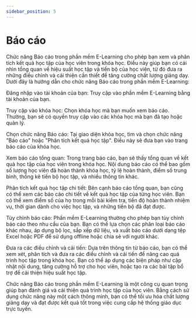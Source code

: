 ```yaml
---
sidebar_position: 5
---
```


# Báo cáo

Chức năng Báo cáo trong phần mềm E-Learning cho phép bạn xem và phân tích kết quả học tập của học viên trong khóa học. Điều này giúp bạn có cái nhìn tổng quan về hiệu suất học tập và tiến bộ của học viên, từ đó đưa ra những điều chỉnh và cải thiện cần thiết để tăng cường chất lượng giảng dạy. Dưới đây là hướng dẫn cho chức năng Báo cáo trong phần mềm E-Learning:

Đăng nhập vào tài khoản của bạn: Truy cập vào phần mềm E-Learning bằng tài khoản của bạn.

Truy cập vào khóa học: Chọn khóa học mà bạn muốn xem báo cáo. Thường, bạn sẽ có quyền truy cập vào các khóa học mà bạn đã tạo hoặc quản lý.

Chọn chức năng Báo cáo: Tại giao diện khóa học, tìm và chọn chức năng "Báo cáo" hoặc "Phân tích kết quả học tập". Điều này sẽ đưa bạn vào trang báo cáo của khóa học.

Xem báo cáo tổng quan: Trong trang báo cáo, bạn sẽ thấy tổng quan về kết quả học tập của học viên trong khóa học. Nội dung báo cáo có thể bao gồm số lượng học viên đã hoàn thành khóa học, tỷ lệ hoàn thành, điểm số trung bình, thống kê tiến bộ học tập, và nhiều thông tin khác.

Phân tích kết quả học tập chi tiết: Bên cạnh báo cáo tổng quan, bạn cũng có thể xem các báo cáo chi tiết về kết quả học tập của từng học viên. Bạn có thể xem điểm số của họ trong mỗi bài kiểm tra, tiến độ hoàn thành nhiệm vụ, thời gian dành cho việc học tập, và những tiến bộ đã đạt được.

Tùy chỉnh báo cáo: Phần mềm E-Learning thường cho phép bạn tùy chỉnh báo cáo theo nhu cầu của bạn. Bạn có thể lựa chọn các phân loại báo cáo khác nhau, áp dụng bộ lọc, sắp xếp dữ liệu, và xuất báo cáo dưới dạng tệp Excel hoặc PDF để sử dụng offline hoặc chia sẻ với người khác.

Đưa ra các điều chỉnh và cải tiến: Dựa trên thông tin từ báo cáo, bạn có thể xem xét, phân tích và đưa ra các điều chỉnh và cải tiến để nâng cao quá trình học tập trong khóa học. Bạn có thể áp dụng các biện pháp như cập nhật nội dung, tăng cường hỗ trợ cho học viên, hoặc tạo ra các bài tập bổ trợ để cải thiện hiệu suất học tập.

Chức năng Báo cáo trong phần mềm E-Learning là một công cụ quan trọng giúp bạn đánh giá và cải thiện quá trình học tập của học viên. Bằng cách sử dụng chức năng này một cách thông minh, bạn có thể tối ưu hóa chất lượng giảng dạy và đạt được kết quả tốt trong việc cung cấp hệ thống giáo dục trực tuyến.
